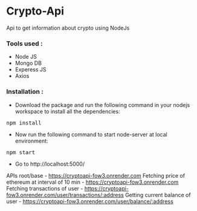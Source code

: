 # Crypto-Api
Api to get information about crypto using NodeJs

### Tools used :
* Node JS
* Mongo DB
* Experess JS
* Axios

### Installation :
* Download the package and run the following command in your nodejs workspace to install all the dependencies:
<pre>npm install</pre>

* Now run the following command to start node-server at local environment:
<pre>npm start</pre>
* Go to <a>http://localhost:5000/</a>


APIs
root/base - <a>https://cryptoapi-fow3.onrender.com</a>
Fetching price of ethereum at interval of 10 min - https://cryptoapi-fow3.onrender.com
Fetching transactions of user - https://cryptoapi-fow3.onrender.com/user/transactions/:address
Getting current balance of user - https://cryptoapi-fow3.onrender.com/user/balance/:address


